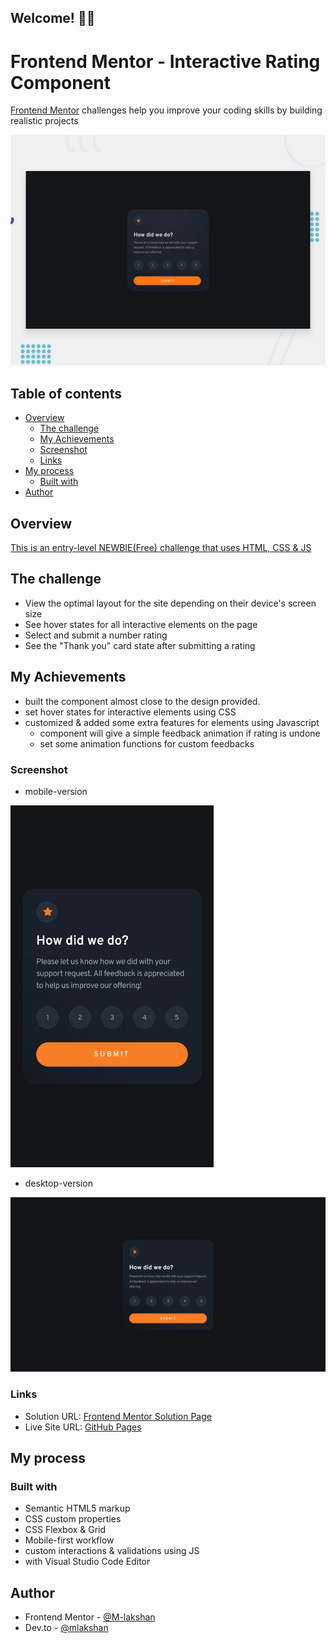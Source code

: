 ## Welcome! 👋🏼

# Frontend Mentor - Interactive Rating Component

[Frontend Mentor](https://www.frontendmentor.io) challenges help you improve your coding skills by building realistic projects

![This is the design preview for the Article Preview Component coding challenge](./%23Interactive_Rating_Component_Main/design/desktop-preview.jpg)

## Table of contents    

- [Overview](#overview)
  - [The challenge](#the-challenge)
  - [My Achievements](#my-achievements)
  - [Screenshot](#screenshot)
  - [Links](#links)
- [My process](#my-process)
  - [Built with](#built-with)
- [Author](#author)

## Overview

[This is an entry-level NEWBIE(Free) challenge that uses HTML, CSS & JS](https://www.frontendmentor.io/challenges/interactive-rating-component-koxpeBUmI)

## The challenge

- View the optimal layout for the site depending on their device's screen size
- See hover states for all interactive elements on the page
- Select and submit a number rating
- See the "Thank you" card state after submitting a rating

## My Achievements

- built the component almost close to the design provided.
- set hover states for interactive elements using CSS
- customized & added some extra features for elements using Javascript
    - component will give a simple feedback animation if rating is undone
    - set some animation functions for custom feedbacks

### Screenshot

- mobile-version 
<img src="./docs/solutions/Interactive-Rating-Component_mobile.png" width="325" height="auto">
 
- desktop-version <br/>
<img src="./docs/solutions/Interactive-Rating-Component_desktop.png" width="600" height="auto">

### Links

- Solution URL: [Frontend Mentor Solution Page](https://www.frontendmentor.io/solutions/a-simple-rating-component-webpage-using-html-css-and-js-kJ-jmy39gF)
- Live Site URL: [GitHub Pages](https://m-lakshan.github.io/FM_Challenge-Interactive-Rating-Component/)

## My process

### Built with

- Semantic HTML5 markup
- CSS custom properties
- CSS Flexbox & Grid
- Mobile-first workflow
- custom interactions & validations using JS
- with Visual Studio Code Editor

## Author

- Frontend Mentor - [@M-lakshan](https://www.frontendmentor.io/profile/M-lakshan)
- Dev.to - [@mlakshan](https://dev.to/mlakshan)
